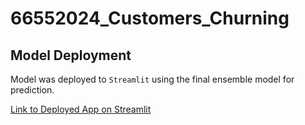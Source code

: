 # 66552024_Customers_Churning

## Model Deployment
Model was deployed to `Streamlit` using the final ensemble model for prediction.


[Link to Deployed App on Streamlit](https://66552024customerschurning-aiassignment3.streamlit.app/)
